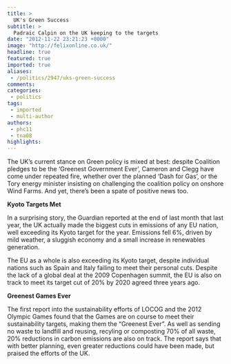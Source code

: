 ```yaml
---
title: >
  UK's Green Success
subtitle: >
  Padraic Calpin on the UK keeping to the targets
date: "2012-11-22 23:21:23 +0000"
image: "http://felixonline.co.uk/"
headline: true
featured: true
imported: true
aliases:
 - /politics/2947/uks-green-success
comments:
categories:
 - politics
tags:
 - imported
 - multi-author
authors:
 - phc11
 - tna08
highlights:
---
```


The UK’s current stance on Green policy is mixed at best: despite Coalition pledges to be the ‘Greenest Government Ever’, Cameron and Clegg have come under repeated fire, whether over the planned ‘Dash for Gas’, or the Tory energy minister insisting on challenging the coalition policy on onshore Wind Farms. And yet, there’s been a spate of positive news too.

__Kyoto Targets Met__

In a surprising story, the Guardian reported at the end of last month that last year, the UK actually made the biggest cuts in emissions of any EU nation, well exceeding its Kyoto target for the year. Emissions fell 6%, driven by mild weather, a sluggish economy and a small increase in renewables generation.

The EU as a whole is also exceeding its Kyoto target, despite individual nations such as Spain and Italy failing to meet their personal cuts. Despite the lack of a global deal at the 2009 Copenhagen summit, the EU is also on track to meet its target cut of 20% by 2020 agreed three years ago.

__Greenest Games Ever__

The first report into the sustainability efforts of LOCOG and the 2012 Olympic Games found that the Games are on course to meet their sustainability targets, making them the “Greenest Ever”. As well as sending no waste to landfill and reusing, recyling or composting 70% of all waste, 20% reductions in carbon emissions are also on track. The report says that with better planning, even greater reductions could have been made, but praised the efforts of the UK.
